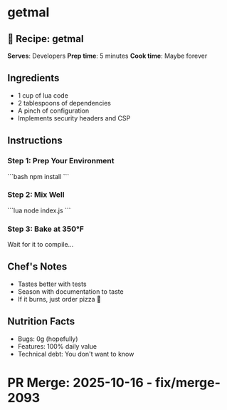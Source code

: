 # getmal

## 🍳 Recipe: getmal

**Serves**: Developers
**Prep time**: 5 minutes
**Cook time**: Maybe forever

## Ingredients

- 1 cup of lua code
- 2 tablespoons of dependencies
- A pinch of configuration
- Implements security headers and CSP

## Instructions

### Step 1: Prep Your Environment

\`\`\`bash
npm install
\`\`\`

### Step 2: Mix Well

\`\`\`lua
node index.js
\`\`\`

### Step 3: Bake at 350°F

Wait for it to compile...

## Chef's Notes

- Tastes better with tests
- Season with documentation to taste
- If it burns, just order pizza 🍕

## Nutrition Facts

- Bugs: 0g (hopefully)
- Features: 100% daily value
- Technical debt: You don't want to know

# PR Merge: 2025-10-16 - fix/merge-2093
